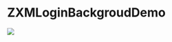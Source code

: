 # ZXMLoginBackgroudDemo

![](https://github.com/MyNameZhangXinMiao/Material/blob/main/%E7%99%BB%E5%BD%95%E9%A1%B5%E8%83%8C%E6%99%AF%E5%9B%BE%E7%89%87.gif)

